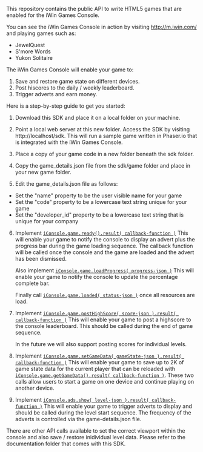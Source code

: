 This repository contains the public API to write HTML5 games that are enabled for the iWin Games Console.

You can see the iWin Games Console in action by visiting http://m.iwin.com/ and playing games such as:
- JewelQuest
- S'more Words
- Yukon Solitaire

The iWin Games Console will enable your game to:
1. Save and restore game state on different devices.
2. Post hiscores to the daily / weekly leaderboard.
3. Trigger adverts and earn money.

Here is a step-by-step guide to get you started:

1. Download this SDK and place it on a local folder on your machine.

2. Point a local web server at this new folder. Access the SDK by visiting http://localhost/sdk. 
   This will run a sample game written in Phaser.io that is integrated with the iWin Games Console.

3. Place a copy of your game code in a new folder beneath the sdk folder.

4. Copy the game_details.json file from the sdk/game folder and place in your new game folder.

5. Edit the game_details.json file as follows:
  - Set the "name" property to be the user visible name for your game
  - Set the "code" property to be a lowercase text string unique for your game
  - Set the "developer_id" property to be a lowercase text string that is unique for your company

6. Implement [`iConsole.game.ready().result( callback-function )`](http://htmlpreview.github.io/?https://github.com/iwininc/html5-games-console/blob/master/docs/classes/iConsole.game.html#method_ready)
   This will enable your game to notify the console to display an advert plus the progress 
   bar during the game loading sequence. The callback function will be called once the console 
   and the game are loaded and the advert has been dismissed.
   
   Also implement [`iConsole.game.loadProgress( progress-json )`](http://htmlpreview.github.io/?https://github.com/iwininc/html5-games-console/blob/master/docs/classes/iConsole.game.html#method_loadProgress)
   This will enable your game to notify the console to update the percentage complete bar.
   
   Finally call [`iConsole.game.loaded( status-json )`](http://htmlpreview.github.io/?https://github.com/iwininc/html5-games-console/blob/master/docs/classes/iConsole.game.html#method_loaded) once all resources are load.
   
7. Implement [`iConsole.game.postHighScore( score-json ).result( callback-function )`](http://htmlpreview.github.io/?https://github.com/iwininc/html5-games-console/blob/master/docs/classes/iConsole.game.html#method_postHighScore)
   This will enable your game to post a highscore to the console leaderboard. This should 
   be called during the end of game sequence.
   
   In the future we will also support posting scores for individual levels.
   
8. Implement [`iConsole.game.setGameData( gameState-json ).result( callback-function )`](http://htmlpreview.github.io/?https://github.com/iwininc/html5-games-console/blob/master/docs/classes/iConsole.game.html#method_setGameData)
   This will enable your game to save up to 2K of game state data for the current player
   that can be reloaded with [`iConsole.game.getGameData().result( callback-function )`](http://htmlpreview.github.io/?https://github.com/iwininc/html5-games-console/blob/master/docs/classes/iConsole.game.html#method_getGameData). These two calls allow users to start a game on one device and continue playing on another device.
   
9. Implement [`iConsole.ads.show( level-json ).result( callback-function )`](http://htmlpreview.github.io/?https://github.com/iwininc/html5-games-console/blob/master/docs/classes/iConsole.ads.html#method_show)
   This will enable your game to trigger adverts to display and should be called during 
   the level start sequence. The frequency of the adverts is controlled via the 
   game-details.json file.
 
There are other API calls available to set the correct viewport within the console and 
also save / restore inidividual level data. Please refer to the documentation folder
that comes with this SDK.
